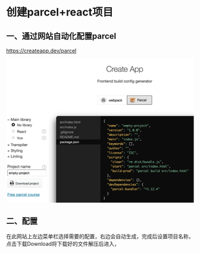 # 创建parcel+react项目

## 一、通过网站自动化配置parcel

https://createapp.dev/parcel

![image-20200414121955760](parcel+react.assets/image-20200414121955760.png)

## 二、配置

​	在此网站上左边菜单栏选择需要的配置，右边会自动生成，完成后设置项目名称，点击下载Download
​	将下载好的文件解压后进入，